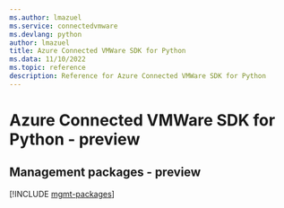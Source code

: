 ```yaml
---
ms.author: lmazuel
ms.service: connectedvmware
ms.devlang: python
author: lmazuel
title: Azure Connected VMWare SDK for Python
ms.data: 11/10/2022
ms.topic: reference
description: Reference for Azure Connected VMWare SDK for Python
---
```

# Azure Connected VMWare SDK for Python - preview

## Management packages - preview
[!INCLUDE [mgmt-packages](connected-vmware-mgmt-index.md)]